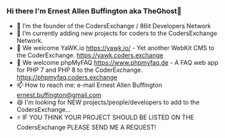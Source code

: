 ### Hi there I'm Ernest Allen Buffington aka TheGhost👋

- 🔭 I’m the founder of the CodersExchange / 86it Developers Network
- 🌱 I’m currently adding new projects for coders to the CodersExchange Network.
- 💬 We welcome YaWK.io https://yawk.io/ - Yet another WebKit CMS to the CoderExchange. https://yawk.coders.exchange
- 💬 We welcome phpMyFAQ https://www.phpmyfaq.de - A FAQ web app for PHP 7 and PHP 8 to the CoderExchange. https://phpmyfaq.coders.exchange
- 📫 How to reach me: e-mail Ernest Allen Buffington ernest.buffington@gmail.com  
- 😄 I'm looking for NEW projects/people/developers to add to the CodersExchange...
- ⚡ IF YOU THINK YOUR PROJECT SHOULD BE LISTED ON THE CodersExchange PLEASE SEND ME A REQUEST!

<!--
**ernestbuffington/ernestbuffington** is a ✨ _special_ ✨ repository because its `README.md` (this file) appears on your GitHub profile.

Here are some ideas to get you started:

- 🔭 I’m currently working on ...
- 🌱 I’m currently learning ...
- 👯 I’m looking to collaborate on ...
- 🤔 I’m looking for help with ...
- 💬 Ask me about ...
- 📫 How to reach me: ...
- 😄 Pronouns: ...
- ⚡ Fun fact: ...
-->
